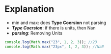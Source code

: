 # Explanation

- min and max: does **Type Coersion** not parsing
- **_Type Coersion_**: if there is units, then Nan
- **_parsing_**: Removing Units

```js
console.log(Math.max("23", 1, 2, 3)); //23
console.log(Math.max("23px", 1, 2, 3)); //NaN
```
